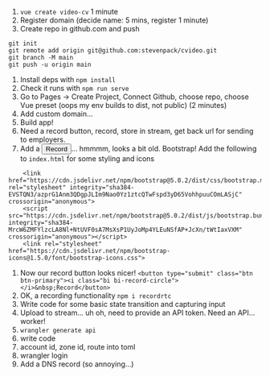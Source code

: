 1. `vue create video-cv` 1 minute
1. Register domain (decide name: 5 mins, register 1 minute)
1. Create repo in github.com and push
```
git init
git remote add origin git@github.com:stevenpack/cvideo.git
git branch -M main
git push -u origin main
```
1. Install deps with `npm install`
1. Check it runs with `npm run serve`
1. Go to Pages -> Create Project, Connect Github, choose repo, choose Vue preset (oops my env builds to dist, not public) (2 minutes)
1. Add custom domain...
1. Build app!
1. Need a record button, record, store in stream, get back url for sending to employers.
1. Add a <button>Record</button>... hmmmm, looks a bit old. Bootstrap! Add the following to `index.html` for some styling and icons
```
    <link href="https://cdn.jsdelivr.net/npm/bootstrap@5.0.2/dist/css/bootstrap.min.css" rel="stylesheet" integrity="sha384-EVSTQN3/azprG1Anm3QDgpJLIm9Nao0Yz1ztcQTwFspd3yD65VohhpuuCOmLASjC" crossorigin="anonymous">
    <script src="https://cdn.jsdelivr.net/npm/bootstrap@5.0.2/dist/js/bootstrap.bundle.min.js" integrity="sha384-MrcW6ZMFYlzcLA8Nl+NtUVF0sA7MsXsP1UyJoMp4YLEuNSfAP+JcXn/tWtIaxVXM" crossorigin="anonymous"></script>
    <link rel="stylesheet" href="https://cdn.jsdelivr.net/npm/bootstrap-icons@1.5.0/font/bootstrap-icons.css">
  ```
1. Now our record button looks nicer! `<button type="submit" class="btn btn-primary"><i class="bi bi-record-circle"></i>&nbsp;Record</button>`
1. OK, a recording functionality `npm i recordrtc`
1. Write code for some basic state transition and capturing input
1. Upload to stream... uh oh, need to provide an API token. Need an API... worker!
1. `wrangler generate api`
1. write code
1. account id, zone id, route into toml
1. wrangler login
1. Add a DNS record (so annoying...)


